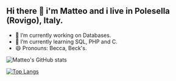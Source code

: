 ## Hi there 👋 i'm Matteo and i live in Polesella (Rovigo), Italy.

- 🔭 I’m currently working on Databases.
- 🌱 I’m currently learning SQL, PHP and C.
- 😄 Pronouns: Becca, Beck's.

![Matteo's GitHub stats](https://github-readme-stats.vercel.app/api?username=MatteoBeccari05&show_icons=true&theme=transparent)

[![Top Langs](https://github-readme-stats.vercel.app/api/top-langs/?username=MatteoBeccari05&layout=donut)](https://github.com/MatteoBeccari05/github-readme-stats)
